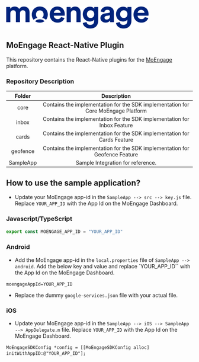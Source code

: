![Logo](/.github/logo.png)

## MoEngage React-Native Plugin

This repository contains the React-Native plugins for the [MoEngage](https://www.moengage.com) platform.

### Repository Description

| Folder    | Description                                                                       |
|:---------:|:---------------------------------------------------------------------------------:|
| core      | Contains the implementation for the SDK implementation for Core MoEngage Platform |
| inbox     | Contains the implementation for the SDK implementation for Inbox Feature          |
| cards     | Contains the implementation for the SDK implementation for Cards Feature          |
| geofence  | Contains the implementation for the SDK implementation for Geofence Feature       |
| SampleApp | Sample Integration for reference.                                                 |


## How to use the sample application?

- Update your MoEngage app-id in the `SampleApp --> src --> key.js` file. Replace `YOUR_APP_ID` with the App Id on the MoEngage Dashboard.

### Javascript/TypeScript

```js
export const MOENGAGE_APP_ID = "YOUR_APP_ID"
```

### Android

- Add the MoEngage app-id in the `local.properties` file of `SampleApp --> android`. Add the below key and value and replace `YOUR_APP_ID`` with the App Id on the MoEngage Dashboard.

```
moengageAppId=YOUR_APP_ID
```

- Replace the dummy `google-services.json` file with your actual file.

### iOS

- Update your MoEngage app-id in the `SampleApp --> iOS --> SampleApp --> AppDelegate.m` file. Replace `YOUR_APP_ID` with the App Id on the MoEngage Dashboard.

```objc
MoEngageSDKConfig *config = [[MoEngageSDKConfig alloc] initWithAppID:@"YOUR_APP_ID"];
```